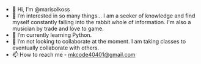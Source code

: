- 👋 Hi, I’m @marisolkoss
- 👀 I’m interested in so many things... I am a seeker of knowledge and find myself constantly falling into the rabbit whole of information. I'm also a musician by trade and love to game.
- 🌱 I’m currently learning Python.
- 💞️ I’m not looking to collaborate at the moment. I am taking classes to eventually collaborate with others.
- 📫 How to reach me - mkcode40401@gmail.com

<!---
marisolkoss/marisolkoss is a ✨ special ✨ repository because its `README.md` (this file) appears on your GitHub profile.
You can click the Preview link to take a look at your changes.
--->
